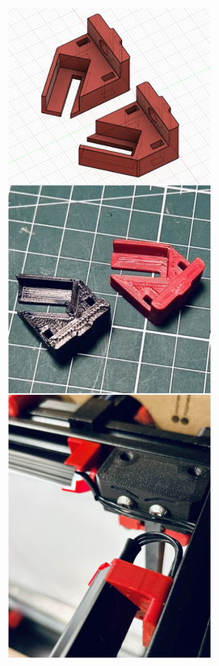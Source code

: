<img src="./screenshot_clip.jpg" width="400">
<img src="./clip_1.jpg" width="400">
<img src="./clip_2.jpg" width="400">

